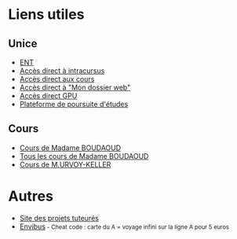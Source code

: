 <!--
Created by Its-Just-Nans - https://github.com/Its-Just-Nans
Copyright Its-Just-Nans
--->

# Liens utiles

## Unice

- [ENT](https://ent.unice.fr)
- [Accès direct à intracursus](https://intracursus2.unice.fr/ic/dlogin/cas.php)
- [Accès direct aux cours](https://portail-lms.unice.fr/)
- [Accès direct à "Mon dossier web"](https://mondossierweb.unice.fr/)
- [Accès direct GPU](https://iut-gpu.unice.fr/)
- [Plateforme de poursuite d'études](http://isis.unice.fr/RTgpe/index.php)

## Cours

- [Cours de Madame BOUDAOUD](http://users.polytech.unice.fr/~karima/teaching/courses/courses.html)
- [Tous les cours de Madame BOUDAOUD](http://users.polytech.unice.fr/~karima/teaching/courses/)
- [Cours de M.URVOY-KELLER](https://www.i3s.unice.fr/~urvoy/teaching/)

# Autres

- [Site des projets tuteurés](https://sites.google.com/site/projettutrtsophia/)
- [Envibus](https://www.envibus.fr/)<small> - Cheat code : carte du A = voyage infini sur la ligne A pour 5 euros</small>